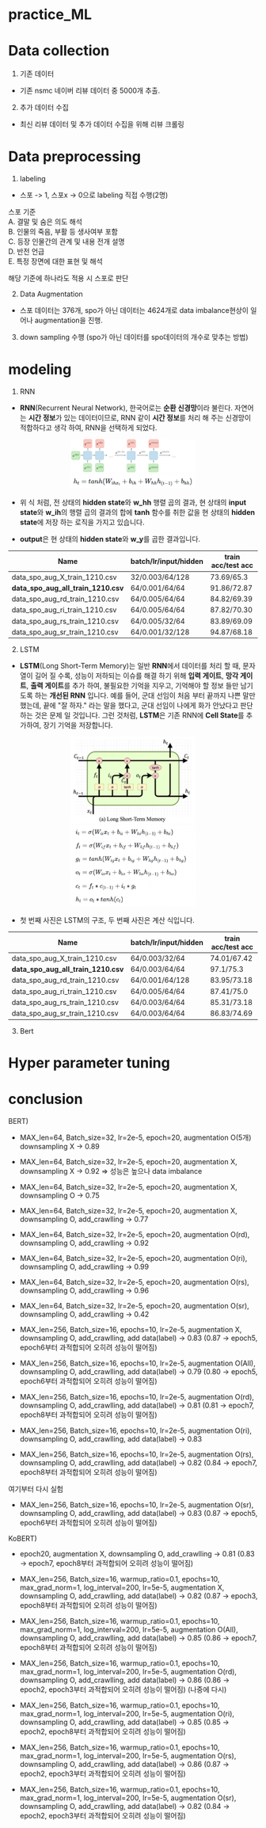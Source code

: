 # practice_ML

# Data collection
1) 기존 데이터<br>
- 기존 nsmc 네이버 리뷰 데이터 중 5000개 추출.

2) 추가 데이터 수집<br>
- 최신 리뷰 데이터 및 추가 데이터 수집을 위해 리뷰 크롤링

# Data preprocessing
1) labeling
- 스포 -> 1, 스포x -> 0으로 labeling 직접 수행(2명)

스포 기준<br>
A. 결말 및 숨은 의도 해석<br>
B. 인물의 죽음, 부활 등 생사여부 포함<br>
C. 등장 인물간의 관계 및 내용 전개 설명<br>
D. 반전 언급<br>
E. 특정 장면에 대한 표현 및 해석<br>

해당 기준에 하나라도 적용 시 스포로 판단

2) Data Augmentation
- 스포 데이터는 376개, spo가 아닌 데이터는 4624개로 data imbalance현상이 일어나 augmentation을 진행.



3) down sampling 수행 (spo가 아닌 데이터를 spo데이터의 개수로 맞추는 방법)

# modeling
1) RNN
- **RNN**(Recurrent Neural Network), 한국어로는 **순환 신경망**이라 불린다. 자연어는 **시간 정보**가 있는 데이터이므로, RNN 같이 **시간 정보**를 처리 해 주는 신경망이 적합하다고 생각 하여, RNN을 선택하게 되었다.

<p align="center">
    <img src="./image/rnn-1.png" width="50%"/>
    <img src="./image/rnn-2.png" width="50%"/>
</p>

- 위 식 처럼, 전 상태의 **hidden state**와 **w_hh** 행렬 곱의 결과, 현 상태의 **input state**와 **w_ih**의 행렬 곱의 결과의 합에 **tanh** 함수를 취한 값을 현 상태의 **hidden state**에 저장 하는 로직을 가지고 있습니다.

- **output**은 현 상태의 **hidden state**와 **w_y**를 곱한 결과입니다.

| Name                            | batch/lr/input/hidden | train acc/test acc |
|---------------------------------|-----------------------|--------------------|
| data_spo_aug_X_train_1210.csv   | 32/0.003/64/128       | 73.69/65.3         |
| **data_spo_aug_all_train_1210.csv** | 64/0.001/64/64        | 91.86/72.87        |
| data_spo_aug_rd_train_1210.csv  | 64/0.005/64/64        | 84.82/69.39        |
| data_spo_aug_ri_train_1210.csv  | 64/0.005/64/64        | 87.82/70.30        |
| data_spo_aug_rs_train_1210.csv  | 64/0.005/32/64        | 83.89/69.09        |
| data_spo_aug_sr_train_1210.csv  | 64/0.001/32/128       | 94.87/68.18        |

2) LSTM
- **LSTM**(Long Short-Term Memory)는 일반 **RNN**에서 데이터를 처리 할 때, 문자열이 길어 질 수록, 성능이 저하되는 이슈를 해결 하기 위해 **입력 게이트**, **망각 게이트**, **출력 게이트**를 추가 하여, 불필요한 기억을 지우고, 기억해야 할 정보 들만 남기도록 하는 **개선된 RNN** 입니다. 예를 들어, 군대 선임이 처음 부터 끝까지 나쁜 말만 했는데, 끝에 "잘 하자." 라는 말을 했다고, 군대 선임이 나에게 화가 안났다고 판단하는 것은 문제 일 것입니다. 그런 것처럼, **LSTM**은 기존 RNN에 **Cell State**를 추가하여, 장기 기억을 저장합니다.

<p align="center">
    <img src="./image/lstm-1.png" width="50%"/>
    <img src="./image/lstm-2.png" width="50%"/>
</p>

- 첫 번째 사진은 LSTM의 구조, 두 번째 사진은 계산 식입니다.

| Name                            | batch/lr/input/hidden | train acc/test acc |
|---------------------------------|-----------------------|--------------------|
| data_spo_aug_X_train_1210.csv   | 64/0.003/32/64        | 74.01/67.42        |
| **data_spo_aug_all_train_1210.csv** | 64/0.003/64/64        | 97.1/75.3          |
| data_spo_aug_rd_train_1210.csv  | 64/0.001/64/128       | 83.95/73.18        |
| data_spo_aug_ri_train_1210.csv  | 64/0.005/64/64        | 87.41/75.0         |
| data_spo_aug_rs_train_1210.csv  | 64/0.003/64/64        | 85.31/73.18        |
| data_spo_aug_sr_train_1210.csv  | 64/0.003/64/64        | 86.83/74.69        |

3) Bert


# Hyper parameter tuning

# conclusion

BERT)
- MAX_len=64, Batch_size=32, lr=2e-5, epoch=20, augmentation O(5개) downsampling X -> 0.89
- MAX_len=64, Batch_size=32, lr=2e-5, epoch=20, augmentation X, downsampling X -> 0.92 => 성능은 높으나 data imbalance
- MAX_len=64, Batch_size=32, lr=2e-5, epoch=20, augmentation X, downsampling O -> 0.75
- MAX_len=64, Batch_size=32, lr=2e-5, epoch=20, augmentation X, downsampling O, add_crawlling -> 0.77
- MAX_len=64, Batch_size=32, lr=2e-5, epoch=20, augmentation O(rd), downsampling O, add_crawlling -> 0.92
- MAX_len=64, Batch_size=32, lr=2e-5, epoch=20, augmentation O(ri), downsampling O, add_crawlling -> 0.99
- MAX_len=64, Batch_size=32, lr=2e-5, epoch=20, augmentation O(rs), downsampling O, add_crawlling -> 0.96
- MAX_len=64, Batch_size=32, lr=2e-5, epoch=20, augmentation O(sr), downsampling O, add_crawlling -> 0.42

- MAX_len=256, Batch_size=16, epochs=10, lr=2e-5, augmentation X, downsampling O, add_crawlling, add data(label) -> 0.83 (0.87 -> epoch5, epoch6부터 과적합되어 오히려 성능이 떨어짐)
- MAX_len=256, Batch_size=16, epochs=10, lr=2e-5, augmentation O(All), downsampling O, add_crawlling, add data(label) -> 0.79 (0.80 -> epoch5, epoch6부터 과적합되어 오히려 성능이 떨어짐)
- MAX_len=256, Batch_size=16, epochs=10, lr=2e-5, augmentation O(rd), downsampling O, add_crawlling, add data(label) -> 0.81 (0.81 -> epoch7, epoch8부터 과적합되어 오히려 성능이 떨어짐)
- MAX_len=256, Batch_size=16, epochs=10, lr=2e-5, augmentation O(ri), downsampling O, add_crawlling, add data(label) -> 0.83

- MAX_len=256, Batch_size=16, epochs=10, lr=2e-5, augmentation O(rs), downsampling O, add_crawlling, add data(label) -> 0.82 (0.84 -> epoch7, epoch8부터 과적합되어 오히려 성능이 떨어짐)

여기부터 다시 실험
- MAX_len=256, Batch_size=16, epochs=10, lr=2e-5, augmentation O(sr), downsampling O, add_crawlling, add data(label) -> 0.83 (0.87 -> epoch5, epoch6부터 과적합되어 오히려 성능이 떨어짐)

KoBERT)
- epoch20, augmentation X, downsampling O, add_crawlling -> 0.81 (0.83 -> epoch7, epoch8부터 과적합되어 오히려 성능이 떨어짐)

- MAX_len=256, Batch_size=16, warmup_ratio=0.1, epochs=10, max_grad_norm=1, log_interval=200, lr=5e-5, augmentation X, downsampling O, add_crawlling, add data(label) -> 0.82 (0.87 -> epoch3, epoch8부터 과적합되어 오히려 성능이 떨어짐)
- MAX_len=256, Batch_size=16, warmup_ratio=0.1, epochs=10, max_grad_norm=1, log_interval=200, lr=5e-5, augmentation O(All), downsampling O, add_crawlling, add data(label) -> 0.85 (0.86 -> epoch7, epoch8부터 과적합되어 오히려 성능이 떨어짐)
- MAX_len=256, Batch_size=16, warmup_ratio=0.1, epochs=10, max_grad_norm=1, log_interval=200, lr=5e-5, augmentation O(rd), downsampling O, add_crawlling, add data(label) -> 0.86 (0.86 -> epoch2, epoch3부터 과적합되어 오히려 성능이 떨어짐) (나중에 다시)
- MAX_len=256, Batch_size=16, warmup_ratio=0.1, epochs=10, max_grad_norm=1, log_interval=200, lr=5e-5, augmentation O(ri), downsampling O, add_crawlling, add data(label) -> 0.85 (0.85 -> epoch2, epoch8부터 과적합되어 오히려 성능이 떨어짐)
- MAX_len=256, Batch_size=16, warmup_ratio=0.1, epochs=10, max_grad_norm=1, log_interval=200, lr=5e-5, augmentation O(rs), downsampling O, add_crawlling, add data(label) -> 0.86 (0.87 -> epoch2, epoch3부터 과적합되어 오히려 성능이 떨어짐)
- MAX_len=256, Batch_size=16, warmup_ratio=0.1, epochs=10, max_grad_norm=1, log_interval=200, lr=5e-5, augmentation O(sr), downsampling O, add_crawlling, add data(label) -> 0.82 (0.84 -> epoch2, epoch3부터 과적합되어 오히려 성능이 떨어짐)
